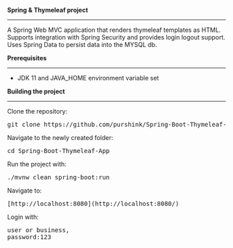 <b>Spring & Thymeleaf project</b>

* * * * *

A Spring Web MVC application that renders thymeleaf templates as HTML. Supports integration with Spring Security and provides login logout support. Uses Spring Data to persist data into the MYSQL db.

<b>Prerequisites</b>

* * * * *

-   JDK 11 and JAVA_HOME environment variable set



<b>Building the project</b>

* * * * *

Clone the repository:

<pre>git clone https://github.com/purshink/Spring-Boot-Thymeleaf-App </pre>
Navigate to the newly created folder:

<pre>cd Spring-Boot-Thymeleaf-App</pre>

Run the project with:

<pre>./mvnw clean spring-boot:run</pre>

Navigate to:

<pre>[http://localhost:8080](http://localhost:8080/)</pre>

Login with: 
<pre>user or business,
password:123</pre>
